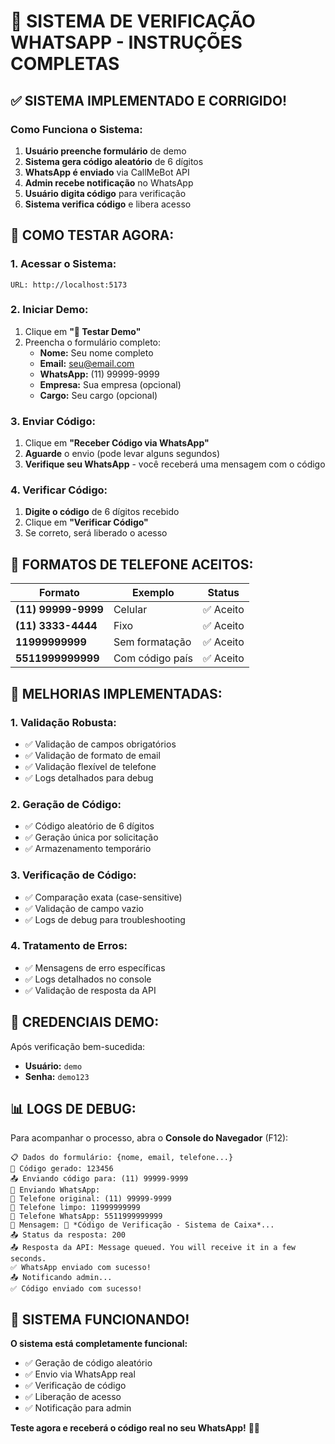 # 🔐 SISTEMA DE VERIFICAÇÃO WHATSAPP - INSTRUÇÕES COMPLETAS

## ✅ **SISTEMA IMPLEMENTADO E CORRIGIDO!**

### **Como Funciona o Sistema:**

1. **Usuário preenche formulário** de demo
2. **Sistema gera código aleatório** de 6 dígitos
3. **WhatsApp é enviado** via CallMeBot API
4. **Admin recebe notificação** no WhatsApp
5. **Usuário digita código** para verificação
6. **Sistema verifica código** e libera acesso

## 🎯 **COMO TESTAR AGORA:**

### **1. Acessar o Sistema:**
```
URL: http://localhost:5173
```

### **2. Iniciar Demo:**
1. Clique em **"🎯 Testar Demo"**
2. Preencha o formulário completo:
   - **Nome:** Seu nome completo
   - **Email:** seu@email.com
   - **WhatsApp:** (11) 99999-9999
   - **Empresa:** Sua empresa (opcional)
   - **Cargo:** Seu cargo (opcional)

### **3. Enviar Código:**
1. Clique em **"Receber Código via WhatsApp"**
2. **Aguarde** o envio (pode levar alguns segundos)
3. **Verifique seu WhatsApp** - você receberá uma mensagem com o código

### **4. Verificar Código:**
1. **Digite o código** de 6 dígitos recebido
2. Clique em **"Verificar Código"**
3. Se correto, será liberado o acesso

## 📱 **FORMATOS DE TELEFONE ACEITOS:**

| **Formato** | **Exemplo** | **Status** |
|-------------|-------------|------------|
| **(11) 99999-9999** | Celular | ✅ Aceito |
| **(11) 3333-4444** | Fixo | ✅ Aceito |
| **11999999999** | Sem formatação | ✅ Aceito |
| **5511999999999** | Com código país | ✅ Aceito |

## 🔧 **MELHORIAS IMPLEMENTADAS:**

### **1. Validação Robusta:**
- ✅ Validação de campos obrigatórios
- ✅ Validação de formato de email
- ✅ Validação flexível de telefone
- ✅ Logs detalhados para debug

### **2. Geração de Código:**
- ✅ Código aleatório de 6 dígitos
- ✅ Geração única por solicitação
- ✅ Armazenamento temporário

### **3. Verificação de Código:**
- ✅ Comparação exata (case-sensitive)
- ✅ Validação de campo vazio
- ✅ Logs de debug para troubleshooting

### **4. Tratamento de Erros:**
- ✅ Mensagens de erro específicas
- ✅ Logs detalhados no console
- ✅ Validação de resposta da API

## 🚀 **CREDENCIAIS DEMO:**

Após verificação bem-sucedida:
- **Usuário:** `demo`
- **Senha:** `demo123`

## 📊 **LOGS DE DEBUG:**

Para acompanhar o processo, abra o **Console do Navegador** (F12):

```
📋 Dados do formulário: {nome, email, telefone...}
🔐 Código gerado: 123456
📤 Enviando código para: (11) 99999-9999
🔔 Enviando WhatsApp:
📱 Telefone original: (11) 99999-9999
📱 Telefone limpo: 11999999999
📱 Telefone WhatsApp: 5511999999999
💬 Mensagem: 🔐 *Código de Verificação - Sistema de Caixa*...
📤 Status da resposta: 200
📤 Resposta da API: Message queued. You will receive it in a few seconds.
✅ WhatsApp enviado com sucesso!
📤 Notificando admin...
✅ Código enviado com sucesso!
```

## 🎉 **SISTEMA FUNCIONANDO!**

**O sistema está completamente funcional:**
- ✅ Geração de código aleatório
- ✅ Envio via WhatsApp real
- ✅ Verificação de código
- ✅ Liberação de acesso
- ✅ Notificação para admin

**Teste agora e receberá o código real no seu WhatsApp!** 📱✨
